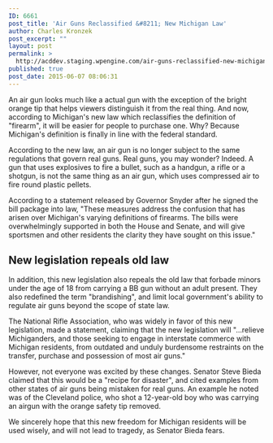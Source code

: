 ```yaml
---
ID: 6661
post_title: 'Air Guns Reclassified &#8211; New Michigan Law'
author: Charles Kronzek
post_excerpt: ""
layout: post
permalink: >
  http://acddev.staging.wpengine.com/air-guns-reclassified-new-michigan-law.html
published: true
post_date: 2015-06-07 08:06:31
---
```

An air gun looks much like a actual gun with the exception of the bright orange tip that helps viewers distinguish it from the real thing. And now, according to Michigan's new law which reclassifies the definition of "firearm", it will be easier for people to purchase one. Why? Because Michigan's definition is finally in line with the federal standard.

<!--more-->

According to the new law, an air gun is no longer subject to the same regulations that govern real guns. Real guns, you may wonder? Indeed. A gun that uses explosives to fire a bullet, such as a handgun, a rifle or a shotgun, is not the same thing as an air gun, which uses compressed air to fire round plastic pellets.

According to a statement released by Governor Snyder after he signed the bill package into law, "These measures address the confusion that has arisen over Michigan's varying definitions of firearms. The bills were overwhelmingly supported in both the House and Senate, and will give sportsmen and other residents the clarity they have sought on this issue."

<h2>New legislation repeals old law</h2>

In addition, this new legislation also repeals the old law that forbade minors under the age of 18 from carrying a BB gun without an adult present. They also redefined the term "brandishing", and limit local government's ability to regulate air guns beyond the scope of state law.

The National Rifle Association, who was widely in favor of this new legislation, made a statement, claiming that the new legislation will "...relieve Michiganders, and those seeking to engage in interstate commerce with Michigan residents, from outdated and unduly burdensome restraints on the transfer, purchase and possession of most air guns."

However, not everyone was excited by these changes. Senator Steve Bieda claimed that this would be a "recipe for disaster", and cited examples from other states of air guns being mistaken for real guns. An example he noted was of the Cleveland police, who shot a 12-year-old boy who was carrying an airgun with the orange safety tip removed.

We sincerely hope that this new freedom for Michigan residents will be used wisely, and will not lead to tragedy, as Senator Bieda fears.